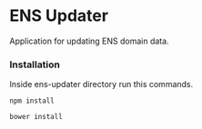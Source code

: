 # ENS Updater

Application for updating ENS domain data.

### Installation
Inside ens-updater directory run this commands.


```shell
npm install 
```

```shell
bower install 
```